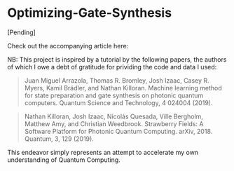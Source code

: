 # Optimizing-Gate-Synthesis
[Pending]

Check out the accompanying article here:

NB: This project is inspired by a tutorial by the following papers, the authors of which I owe a debt of gratitude for prividing the code and data I used:

> Juan Miguel Arrazola, Thomas R. Bromley, Josh Izaac, Casey R. Myers, Kamil Brádler, and Nathan Killoran. Machine learning method for state preparation and gate synthesis on photonic quantum computers. Quantum Science and Technology, 4 024004 (2019).

> Nathan Killoran, Josh Izaac, Nicolás Quesada, Ville Bergholm, Matthew Amy, and Christian Weedbrook. Strawberry Fields: A Software Platform for Photonic Quantum Computing. arXiv, 2018. Quantum, 3, 129 (2019).

This endeavor simply represents an attempt to accelerate my own understanding of Quantum Computing. 
